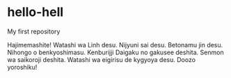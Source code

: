 # hello-hell
My first repository

Hajimemashite!
Watashi wa Linh desu. Nijyuni sai desu. Betonamu jin desu. Nihongo o benkyoshimasu.
Kenburijji Daigaku no gakusee deshita. Senmon wa saikoroji deshita.
Watashi wa eigirisu de kygyoya desu. 
Doozo yoroshiku!

